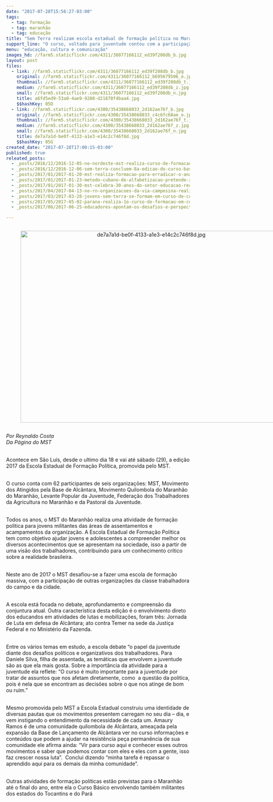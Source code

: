 ```yaml
---
date: "2017-07-28T15:56:27-03:00"
tags:
  - tag: formação
  - tag: maranhão
  - tag: educação
title: "Sem Terra realizam escola estadual de formação política no Maranhão \n\n"
support_line: "O curso, voltado para juventude contou com a participação de 62 jovens de diversas organizações "
menu: "educação, cultura e comunicação"
images_hd: //farm5.staticflickr.com/4311/36077166112_ed39f208db_b.jpg
layout: post
files:
  - link: //farm5.staticflickr.com/4311/36077166112_ed39f208db_b.jpg
    original: //farm5.staticflickr.com/4311/36077166112_b695679506_o.jpg
    thumbnail: //farm5.staticflickr.com/4311/36077166112_ed39f208db_t.jpg
    medium: //farm5.staticflickr.com/4311/36077166112_ed39f208db_z.jpg
    small: //farm5.staticflickr.com/4311/36077166112_ed39f208db_n.jpg
    title: a6fd5ed9-53a0-4ae9-9280-d21870f4baa4.jpg
    $$hashKey: 05D
  - link: //farm5.staticflickr.com/4300/35438668033_2d162ae76f_b.jpg
    original: //farm5.staticflickr.com/4300/35438668033_c4c6fc68ae_o.jpg
    thumbnail: //farm5.staticflickr.com/4300/35438668033_2d162ae76f_t.jpg
    medium: //farm5.staticflickr.com/4300/35438668033_2d162ae76f_z.jpg
    small: //farm5.staticflickr.com/4300/35438668033_2d162ae76f_n.jpg
    title: de7a7a1d-be0f-4133-a1e3-e14c2c746f8d.jpg
    $$hashKey: 05G
created_date: "2017-07-28T17:00:15-03:00"
published: true
releated_posts:
  - _posts/2016/12/2016-12-05-no-nordeste-mst-realiza-curso-de-formacao.md
  - _posts/2016/12/2016-12-06-sem-terra-concluem-8a-edicao-do-curso-basico-do-mst-no-rs.md
  - _posts/2017/01/2017-01-20-mst-realiza-formacao-para-erradicar-o-analfabetismo-na-bahia.md
  - _posts/2017/01/2017-01-23-metodo-cubano-de-alfabetizacao-pretende-zerar-o-analfabetismo-em-11-areas-do-mst-na-bahia.md
  - _posts/2017/01/2017-01-30-mst-celebra-30-anos-do-setor-educacao-realizando-5a-turma-do-curso-nacional-de-pedagogia-no-estado.md
  - _posts/2017/04/2017-04-13-no-rn-organizacoes-da-via-campesina-realizam-o-i-curso-de-educacao-em-direitos-humanos-ne.md
  - _posts/2017/03/2017-03-28-jovens-sem-terra-se-formam-em-curso-de-comunicacao-popular-no-parana.md
  - _posts/2017/05/2017-05-02-parana-realiza-1o-curso-de-formacao-em-corpo-genero-e-sexualidade.md
  - _posts/2017/06/2017-06-25-educadores-apontam-os-desafios-e-perspectivas-da-educacao-do-campo-no-norte-da-bahia.md

---
```

<div style="text-align:center">
<figure class="image" style="display:inline-block"><img alt="de7a7a1d-be0f-4133-a1e3-e14c2c746f8d.jpg" height="525" src="//farm5.staticflickr.com/4300/35438668033_2d162ae76f_b.jpg" width="700" />
<figcaption></figcaption>
</figure>
</div>

<p><em>Por Reynaldo Costa&nbsp;<br />
Da P&aacute;gina do MST</em></p>

<p><br />
Acontece em S&atilde;o Lu&iacute;s, desde o ultimo dia 18 e vai at&eacute; s&aacute;bado&nbsp;(29), a edi&ccedil;&atilde;o 2017 da Escola Estadual de Forma&ccedil;&atilde;o Pol&iacute;tica, promovida pelo MST.&nbsp;</p>

<p><br />
O curso conta com 62 participantes de seis organiza&ccedil;&otilde;es: MST, Movimento dos Atingidos pela Base de Alc&acirc;ntara, Movimento Quilombola do Maranh&atilde;o do Maranh&atilde;o, Levante Popular da Juventude, Federa&ccedil;&atilde;o dos Trabalhadores da Agricultura no Maranh&atilde;o e da Pastoral da Juventude.&nbsp;</p>

<p><br />
Todos os anos, o MST do Maranh&atilde;o realiza uma atividade&nbsp;de forma&ccedil;&atilde;o politica para jovens militantes das &aacute;reas de assentamentos e acampamentos da organiza&ccedil;&atilde;o. A Escola Estadual de Forma&ccedil;&atilde;o Pol&iacute;tica tem como objetivo ajudar jovens e adolescentes a compreender melhor os diversos acontecimentos que se apresentam na sociedade, isso a partir de uma vis&atilde;o dos trabalhadores, contribuindo para um conhecimento cr&iacute;tico sobre a realidade brasileira.</p>

<p><br />
Neste ano de 2017 o MST desafiou-se a fazer uma escola de forma&ccedil;&atilde;o massiva, com a participa&ccedil;&atilde;o de outras organiza&ccedil;&otilde;es da classe trabalhadora do campo e da cidade.&nbsp;</p>

<p><br />
A escola est&aacute; focada no debate, aprofundamento e compreens&atilde;o da conjuntura atual. Outra caracter&iacute;stica desta edi&ccedil;&atilde;o &eacute; o envolvimento direto dos educandos em atividades de lutas e mobiliza&ccedil;&otilde;es, foram tr&ecirc;s: Jornada de Luta em defesa de Alc&acirc;ntara; ato contra Temer na sede da Justi&ccedil;a Federal e no Minist&eacute;rio da Fazenda.&nbsp;</p>

<p><br />
Entre os v&aacute;rios temas em estudo, a escola debate&nbsp;&ldquo;o papel da juventude diante dos desafios pol&iacute;ticos e organizativos dos trabalhadores. Para Daniele Silva, filha de assentada,&nbsp;as tem&aacute;ticas que envolvem&nbsp;a juventude s&atilde;o as que ela mais gosta. Sobre a import&acirc;ncia da atividade para a juventude&nbsp;ela reflete: &ldquo;O curso &eacute; muito importante para a juventude por tratar de assuntos que nos afetam diretamente, como &nbsp;a quest&atilde;o da politica, pois &eacute; nela que se encontram as decis&otilde;es sobre o que nos atinge de bom ou ruim.&rdquo; &nbsp; &nbsp;</p>

<p><br />
Mesmo promovida pelo MST a Escola Estadual construiu uma identidade de diversas pautas que os movimentos presentem carregam no seu dia &ndash; dia, e vem instigando o entendimento da necessidade de cada um. Amaury Ramos &eacute; de uma comunidade quilombola de Alc&acirc;ntara, amea&ccedil;ada pela expans&atilde;o da Base de Lan&ccedil;amento de Alc&acirc;ntara ver no curso informa&ccedil;&otilde;es e conte&uacute;dos que podem a ajudar na resist&ecirc;ncia pe&ccedil;a perman&ecirc;ncia de sua comunidade ele afirma ainda: &ldquo;Vir para curso aqui e conhecer esses outros movimentos e saber que podemos contar com eles e eles com a gente, isso faz crescer nossa luta&rdquo;. &nbsp;Conclui dizendo &ldquo;minha tarefa &eacute; repassar o aprendido aqui para os demais da minha comunidade&rdquo;.</p>

<p><br />
Outras atividades de forma&ccedil;&atilde;o pol&iacute;ticas est&atilde;o previstas para o Maranh&atilde;o at&eacute; o final do ano, entre ela o Curso B&aacute;sico envolvendo tamb&eacute;m militantes dos estados do Tocantins e do Par&aacute; &nbsp;</p>

<p>&nbsp;</p>
